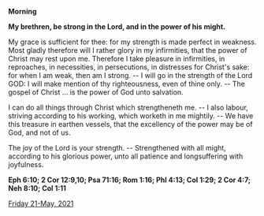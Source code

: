**Morning**

**My brethren, be strong in the Lord, and in the power of his might.**
 
My grace is sufficient for thee: for my strength is made perfect in weakness. Most gladly therefore will I rather glory in my infirmities, that the power of Christ may rest upon me. Therefore I take pleasure in infirmities, in reproaches, in necessities, in persecutions, in distresses for Christ's sake: for when I am weak, then am I strong. -- I will go in the strength of the Lord GOD: I will make mention of thy righteousness, even of thine only. -- The gospel of Christ ... is the power of God unto salvation.
 
I can do all things through Christ which strengtheneth me. -- I also labour, striving according to his working, which worketh in me mightily. -- We have this treasure in earthen vessels, that the excellency of the power may be of God, and not of us.
 
The joy of the Lord is your strength. -- Strengthened with all might, according to his glorious power, unto all patience and longsuffering with joyfulness.  

**Eph 6:10; 2 Cor 12:9,10; Psa 71:16; Rom 1:16; Phl 4:13; Col 1:29; 2 Cor 4:7; Neh 8:10; Col 1:11**

[Friday 21-May, 2021](https://t.me/daily_light)
